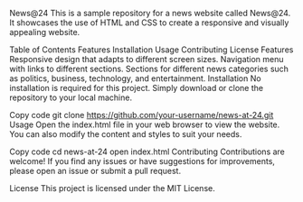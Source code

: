 News@24
This is a sample repository for a news website called News@24. It showcases the use of HTML and CSS to create a responsive and visually appealing website.

Table of Contents
Features
Installation
Usage
Contributing
License
Features
Responsive design that adapts to different screen sizes.
Navigation menu with links to different sections.
Sections for different news categories such as politics, business, technology, and entertainment.
Installation
No installation is required for this project. Simply download or clone the repository to your local machine.

Copy code
git clone https://github.com/your-username/news-at-24.git
Usage
Open the index.html file in your web browser to view the website. You can also modify the content and styles to suit your needs.

Copy code
cd news-at-24
open index.html
Contributing
Contributions are welcome! If you find any issues or have suggestions for improvements, please open an issue or submit a pull request.

License
This project is licensed under the MIT License.
